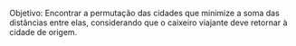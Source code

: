 Objetivo: Encontrar a permutação das cidades que minimize a soma das distâncias entre elas, considerando que o caixeiro viajante deve retornar à cidade de origem.

